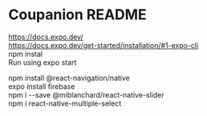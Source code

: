 # Coupanion README
https://docs.expo.dev/<br />
https://docs.expo.dev/get-started/installation/#1-expo-cli<br />
npm instal<br />
Run using expo start<br />


npm install @react-navigation/native<br />
expo install firebase<br />
npm i --save @miblanchard/react-native-slider<br />
npm i react-native-multiple-select<br />

